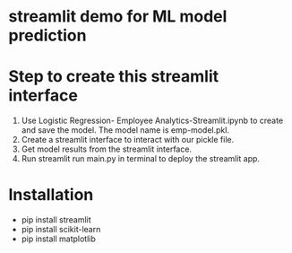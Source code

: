 # streamlit demo for ML model prediction



# Step to create this streamlit interface
1. Use Logistic Regression- Employee Analytics-Streamlit.ipynb to create and save the model. The model name is emp-model.pkl.
2. Create a streamlit interface to interact with our pickle file.
3. Get model results from the streamlit interface.
4. Run streamlit run main.py in terminal to deploy the streamlit app.


# Installation
- pip install streamlit
- pip install scikit-learn
- pip install matplotlib




